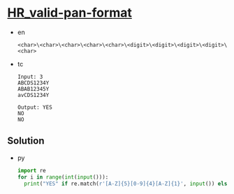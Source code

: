 # [HR_valid-pan-format](https://www.hackerrank.com/challenges/valid-pan-format)

* en

  ```en
  <char>\<char>\<char>\<char>\<char>\<digit>\<digit>\<digit>\<digit>\<char>
  ```

* tc

  ```tc
  Input: 3
  ABCDS1234Y
  ABAB12345Y
  avCDS1234Y

  Output: YES
  NO
  NO
  ```

## Solution

* py

  ```py
  import re
  for i in range(int(input())):
    print("YES" if re.match(r'[A-Z]{5}[0-9]{4}[A-Z]{1}', input()) else "NO")
  ```
